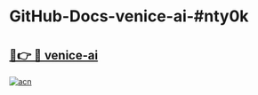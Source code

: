 # GitHub-Docs-venice-ai-#nty0k

# <h2><a href="https://andorid.site?title=venice-ai&ref=07A">🔗👉 🔴 venice-ai</a></h2>

[![acn](https://github.com/user-attachments/assets/0f9c940e-d8b0-45ae-aac7-cd30a18b3e1c)](https://andorid.site?title=venice-ai&ref=07A)

